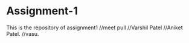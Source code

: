 
# Assignment-1

This is the repository of assignment1
//meet pull
//Varshil Patel
//Aniket Patel.
//vasu.


